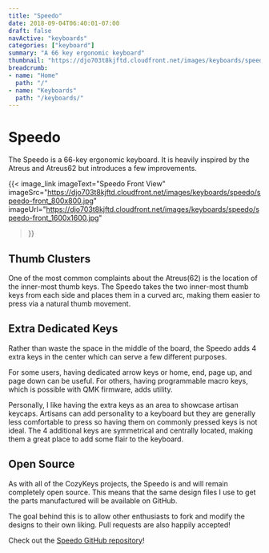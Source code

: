 ```yaml
---
title: "Speedo"
date: 2018-09-04T06:40:01-07:00
draft: false
navActive: "keyboards"
categories: ["keyboard"]
summary: "A 66 key ergonomic keyboard"
thumbnail: "https://djo703t8kjftd.cloudfront.net/images/keyboards/speedo/speedo-angle_800x800.jpg"
breadcrumb:
- name: "Home"
  path: "/"
- name: "Keyboards"
  path: "/keyboards/"
---
```


# Speedo

The Speedo is a 66-key ergonomic keyboard. It is heavily inspired by the Atreus
and Atreus62 but introduces a few improvements.

{{<
    image_link
        imageText="Speedo Front View"
        imageSrc="https://djo703t8kjftd.cloudfront.net/images/keyboards/speedo/speedo-front_800x800.jpg"
        imageUrl="https://djo703t8kjftd.cloudfront.net/images/keyboards/speedo/speedo-front_1600x1600.jpg"
>}}

## Thumb Clusters

One of the most common complaints about the Atreus(62) is the location of the
inner-most thumb keys. The Speedo takes the two inner-most thumb keys from each
side and places them in a curved arc, making them easier to press via a natural
thumb movement.

## Extra Dedicated Keys

Rather than waste the space in the middle of the board, the Speedo adds 4 extra
keys in the center which can serve a few different purposes.

For some users, having dedicated arrow keys or home, end, page up, and page
down can be useful. For others, having programmable macro keys, which is
possible with QMK firmware, adds utility.

Personally, I like having the extra keys as an area to showcase artisan
keycaps. Artisans can add personality to a keyboard but they are generally less
comfortable to press so having them on commonly pressed keys is not ideal. The
4 additional keys are symmetrical and centrally located, making them a great
place to add some flair to the keyboard.
 
## Open Source

As with all of the CozyKeys projects, the Speedo is and will remain completely
open source. This means that the same design files I use to get the parts
manufactured will be available on GitHub.

The goal behind this is to allow other enthusiasts to fork and modify the
designs to their own liking. Pull requests are also happily accepted!

Check out the [Speedo GitHub repository](https://github.com/cozykeys/Speedo)!

